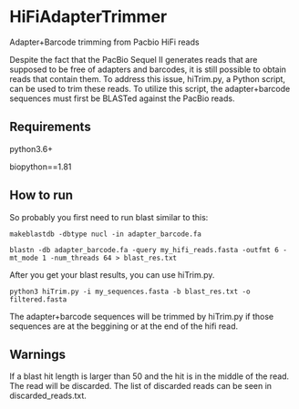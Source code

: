 # HiFiAdapterTrimmer
Adapter+Barcode trimming from Pacbio HiFi reads

Despite the fact that the PacBio Sequel II generates reads that are supposed to be free of adapters and barcodes, it is still possible to obtain reads that contain them. To address this issue, hiTrim.py, a Python script, can be used to trim these reads. To utilize this script, the adapter+barcode sequences must first be BLASTed against the PacBio reads.

## Requirements
python3.6+

biopython==1.81

## How to run
So probably you first need to run blast similar to this:

`makeblastdb -dbtype nucl -in adapter_barcode.fa`

`blastn -db adapter_barcode.fa -query my_hifi_reads.fasta -outfmt 6 -mt_mode 1 -num_threads 64 > blast_res.txt`

After you get your blast results, you can use hiTrim.py.

`python3 hiTrim.py -i my_sequences.fasta -b blast_res.txt -o filtered.fasta`

The adapter+barcode sequences will be trimmed by hiTrim.py if those sequences are at the beggining or at the end of the hifi read.

## Warnings
If a blast hit length is larger than 50 and the hit is in the middle of the read. The read will be discarded. The list of discarded reads can be seen in discarded_reads.txt.



